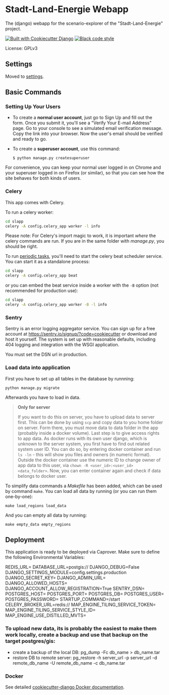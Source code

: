 # Stadt-Land-Energie Webapp

The (django) webapp for the scenario-explorer of the "Stadt-Land-Energie" project.

[![Built with Cookiecutter Django](https://img.shields.io/badge/built%20with-Cookiecutter%20Django-ff69b4.svg?logo=cookiecutter)](https://github.com/cookiecutter/cookiecutter-django/)
[![Black code style](https://img.shields.io/badge/code%20style-black-000000.svg)](https://github.com/ambv/black)

License: GPLv3

## Settings

Moved to [settings](http://cookiecutter-django.readthedocs.io/en/latest/settings.html).

## Basic Commands

### Setting Up Your Users

- To create a **normal user account**, just go to Sign Up and fill out the form. Once you submit it, you'll see a "Verify Your E-mail Address" page. Go to your console to see a simulated email verification message. Copy the link into your browser. Now the user's email should be verified and ready to go.

- To create a **superuser account**, use this command:

      $ python manage.py createsuperuser

For convenience, you can keep your normal user logged in on Chrome and your superuser logged in on Firefox (or similar), so that you can see how the site behaves for both kinds of users.

### Celery

This app comes with Celery.

To run a celery worker:

```bash
cd slapp
celery -A config.celery_app worker -l info
```

Please note: For Celery's import magic to work, it is important _where_ the celery commands are run. If you are in the same folder with _manage.py_, you should be right.

To run [periodic tasks](https://docs.celeryq.dev/en/stable/userguide/periodic-tasks.html), you'll need to start the celery beat scheduler service. You can start it as a standalone process:

```bash
cd slapp
celery -A config.celery_app beat
```

or you can embed the beat service inside a worker with the `-B` option (not recommended for production use):

```bash
cd slapp
celery -A config.celery_app worker -B -l info
```

### Sentry

Sentry is an error logging aggregator service. You can sign up for a free account at <https://sentry.io/signup/?code=cookiecutter> or download and host it yourself.
The system is set up with reasonable defaults, including 404 logging and integration with the WSGI application.

You must set the DSN url in production.

### Load data into application

First you have to set up all tables in the database by runnning:

```
python manage.py migrate
```

Afterwards you have to load in data.

>**Only for server**
>
>If you want to do this on server, you have to upload data to server first.
This can be done by using `scp` and copy data to you home folder on server.
Form there, you must move data to data folder in the app (probably inside a docker volume).
Last step is to give access rights to app data.
As docker runs with its own user django, which is unknown to the server system, you first have to find out related system user ID.
You can do so, by entering docker container and run `ls -ln` - this will show you files and owners (in numeric format).
Outside the docker container use the numeric ID to change owner of app data to this user, via `chown -R <user_id>:<user_id> <data_folder>`.
Now, you can enter container again and check if data belongs to docker user.

To simplify data commands a _Makefile_ has been
added, which can be used by command `make`.
You can load all data by running (or you can run them one-by-one):

```
make load_regions load_data
```

And you can empty all data by running:

```
make empty_data empty_regions
```

## Deployment
This application is ready to be deployed via Caprover. Make sure to define the following Environmental Variables:

REDIS_URL=
DATABASE_URL=postgis://
DJANGO_DEBUG=False
DJANGO_SETTINGS_MODULE=config.settings.production
DJANGO_SECRET_KEY=
DJANGO_ADMIN_URL=
DJANGO_ALLOWED_HOSTS=
DJANGO_ACCOUNT_ALLOW_REGISTRATION=True
SENTRY_DSN=
POSTGRES_HOST=
POSTGRES_PORT=
POSTGRES_DB=
POSTGRES_USER=
POSTGRES_PASSWORD=
STARTUP_COMMAND=/start
CELERY_BROKER_URL=redis://
MAP_ENGINE_TILING_SERVICE_TOKEN=
MAP_ENGINE_TILING_SERVICE_STYLE_ID=
MAP_ENGINE_USE_DISTILLED_MVTS=

### To upload new data, its is probably the easiest to make them work locally, create a backup and use that backup on the target postgres/gis:

* create a backup of the local DB: pg_dump -Fc db_name > db_name.tar
* restore DB to remote server: pg_restore -h server_url -p server_url -d remote_db_name -U remote_db_name -c db_name.tar

### Docker

See detailed [cookiecutter-django Docker documentation](http://cookiecutter-django.readthedocs.io/en/latest/deployment-with-docker.html).

